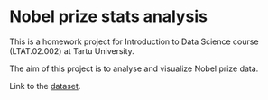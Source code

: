 # Nobel prize stats analysis

This is a homework project for Introduction to Data Science course (LTAT.02.002) at Tartu University. 

The aim of this project is to analyse and visualize Nobel prize data.

Link to the [dataset](https://www.kaggle.com/bahramjannesarr/nobel-prize-from-1901-till-2020).
